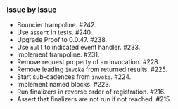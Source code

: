 ### Issue by Issue

 * Bouncier trampoline. #242.
 * Use `assert` in tests. #240.
 * Upgrade Proof to 0.0.47. #238.
 * Use `null` to indicated event handler. #233.
 * Implement trampoline. #231.
 * Remove request property of an invocation. #228.
 * Remove leading `invoke` from returned results. #225.
 * Start sub-cadences from `invoke`. #224.
 * Implement named blocks. #223.
 * Run finalizers in reverse order of registration. #216.
 * Assert that finalizers are not run if not reached. #215.
